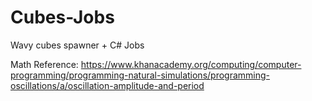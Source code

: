 # Cubes-Jobs
 Wavy cubes spawner + C# Jobs

Math Reference: https://www.khanacademy.org/computing/computer-programming/programming-natural-simulations/programming-oscillations/a/oscillation-amplitude-and-period
